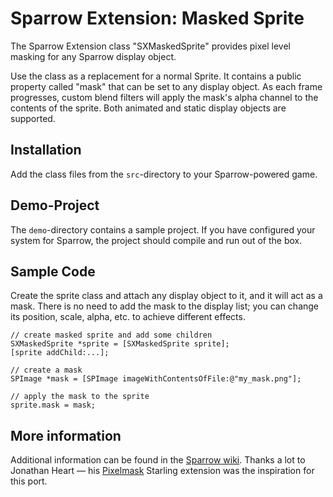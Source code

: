 Sparrow Extension: Masked Sprite
================================

The Sparrow Extension class "SXMaskedSprite" provides pixel level masking for any Sparrow display object.

Use the class as a replacement for a normal Sprite. It contains a public property called "mask" that can be set to any display object. As each frame progresses, custom blend filters will apply the mask's alpha channel to the contents of the sprite. Both animated and static display objects are supported.

Installation
------------

Add the class files from the `src`-directory to your Sparrow-powered game.

Demo-Project
------------

The `demo`-directory contains a sample project. If you have configured your system for Sparrow, the project should compile and run out of the box.

Sample Code
-----------

Create the sprite class and attach any display object to it, and it will act as a mask. There is no need to add the mask to the display list; you can change its position, scale, alpha, etc. to achieve different effects.

    // create masked sprite and add some children
    SXMaskedSprite *sprite = [SXMaskedSprite sprite];
    [sprite addChild:...];

    // create a mask
    SPImage *mask = [SPImage imageWithContentsOfFile:@"my_mask.png"];

    // apply the mask to the sprite
    sprite.mask = mask;

More information
----------------

Additional information can be found in the [Sparrow wiki][1].
Thanks a lot to Jonathan Heart — his [Pixelmask][2] Starling extension was the inspiration for this port.

[1]: http://wiki.sparrow-framework.org/extensions/masked_sprite
[2]: http://wiki.starling-framework.org/extensions/pixelmask